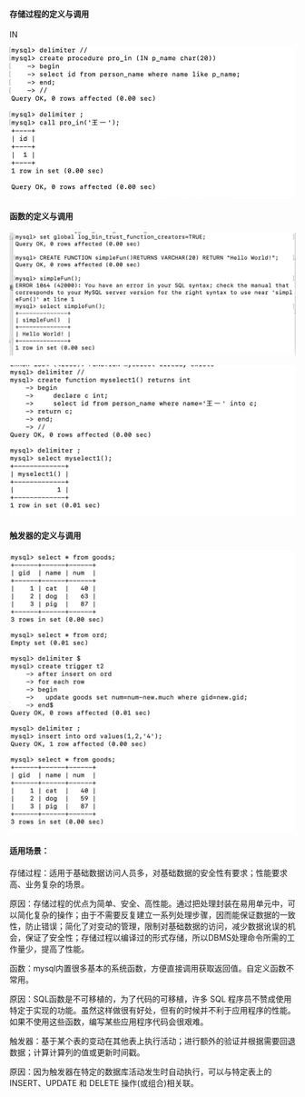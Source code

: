 #### 存储过程的定义与调用

IN

![存储过程in](存储过程in.jpg)

#### 函数的定义与调用

![函数](函数.jpg)

![函数2](函数2.jpg)

#### 触发器的定义与调用

![触发器](触发器.jpg)

#### 适用场景：

存储过程：适用于基础数据访问人员多，对基础数据的安全性有要求；性能要求高、业务复杂的场景。

原因：存储过程的优点为简单、安全、高性能。通过把处理封装在易用单元中，可以简化复杂的操作；由于不需要反复建立一系列处理步骤，因而能保证数据的一致性，防止错误；简化了对变动的管理，限制对基础数据的访问，减少数据讹误的机会，保证了安全性；存储过程以编译过的形式存储，所以DBMS处理命令所需的工作量少，提高了性能。



函数：mysql内置很多基本的系统函数，方便直接调用获取返回值。自定义函数不常用。

原因：SQL函数是不可移植的，为了代码的可移植，许多 SQL 程序员不赞成使用特定于实现的功能。虽然这样做很有好处，但有的时候并不利于应用程序的性能。如果不使用这些函数，编写某些应用程序代码会很艰难。



触发器：基于某个表的变动在其他表上执行活动；进行额外的验证并根据需要回退数据；计算计算列的值或更新时间戳。

原因：因为触发器在特定的数据库活动发生时自动执行，可以与特定表上的 INSERT、UPDATE 和 DELETE 操作(或组合)相关联。

